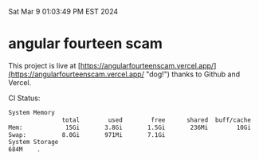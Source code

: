 Sat Mar  9 01:03:49 PM EST 2024

# angular fourteen scam


This project is live at [https://angularfourteenscam.vercel.app/](https://angularfourteenscam.vercel.app/ "dog!") thanks to Github and Vercel.

CI Status: 

```bash
System Memory
               total        used        free      shared  buff/cache   available
Mem:            15Gi       3.8Gi       1.5Gi       236Mi        10Gi        11Gi
Swap:          8.0Gi       971Mi       7.1Gi
System Storage
684M	.
```
```bash

